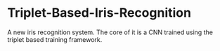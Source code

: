 # Triplet-Based-Iris-Recognition
A new iris recognition system. The core of it is a CNN trained using the triplet based training framework.
